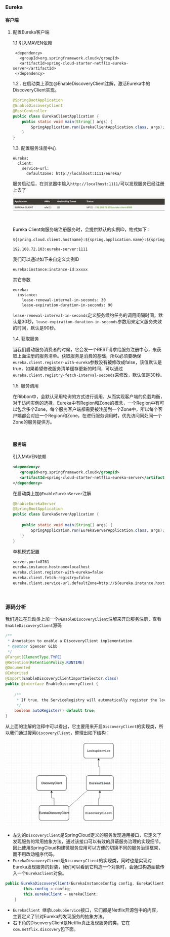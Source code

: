 ### Eureka

#### 客户端

1. 配置Eureka客户端

   1.1 引入MAVEN依赖

   ```
    <dependency>
      <groupId>org.springframework.cloud</groupId>
      <artifactId>spring-cloud-starter-netflix-eureka-server</artifactId>
    </dependency>
   ```

   1.2 . 在启动类上添加@EnableDiscoveryClient注解，激活Eureka中的DiscoveryClient实现。

   ```java
   @SpringBootApplication
   @EnableDiscoveryClient
   @RestController
   public class EurekaClientApplication {
       public static void main(String[] args) {
           SpringApplication.run(EurekaClientApplication.class, args);
       }
   }
   ```

   1.3. 配置服务注册中心

   ```
   eureka:
     client:
       service-url:
         defaultZone: http://localhost:1111/eureka/
   ```

   服务启动后，在浏览器中输入```http://localhost:1111/```可以发现服务已经注册上去了

   ![client](../images/springcloud/client.png)

   ​

   Eureka Client向服务端注册服务时，会提供默认的实例ID，格式如下：

   ```
   ${spring.cloud.client.hostname}:${spring.application.name}:${spring.application.instance_id
   ```

   ```
   192.168.72.103:eureka-server:1111
   ```

   我们可以通过如下来自定义实例ID

   ```
   eureka:instance:instance-id:xxxxx
   ```

   其它参数

   ```
   eureka:
     instance:
       lease-renewal-interval-in-seconds: 30
       lease-expiration-duration-in-seconds: 90
   ```

   ```lease-renewal-interval-in-seconds```定义服务续约任务的调用间隔时间，默认是30秒，```lease-expiration-duration-in-seconds```参数用来定义服务失效的时间，默认是90秒。

   1.4. 获取服务

   当我们启动服务消费者的时候，它会发一个REST请求给服务注册中心，来获取上面注册的服务清单。获取服务是消费的基础，所以必须要确保```eureka.client.register-with-eureka```参数没有被修改成false，该值默认是true，如果希望修改服务清单缓存更新的时间，可以通过```eureka.client.registry-fetch-interval-seconds```来修改，默认值是30秒。

   1.5. 服务调用

   在Ribbon中，会默认采用轮询的方式进行调用，从而实现客户端的负载均衡，对于访问实例的选择，Eureka中有Region和Zone的概念，一个Region中有可以包含多个Zone，每个服务客户端都需要被注册到一个Zone中，所以每个客户端都会对应一个Region和Zone，在进行服务调用时，优先访问同处同一个Zone的服务提供方。

   ​

   #### 服务端

   引入MAVEN依赖

   ```xml
   <dependency>
      <groupId>org.springframework.cloud</groupId>
      <artifactId>spring-cloud-starter-netflix-eureka-server</artifactId>
   </dependency>
   ```

   在启动类上加```@EnableEurekaServer```注解

   ```java
   @EnableEurekaServer
   @SpringBootApplication
   public class EurekaServerApplication {

       public static void main(String[] args) {
           SpringApplication.run(EurekaServerApplication.class, args);
       }
   }

   ```

   单机模式配置

   ```xml
   server.port=8761
   eureka.instance.hostname=localhost
   eureka.client.register-with-eureka=false
   eureka.client.fetch-registry=false
   eureka.client.service-url.defaultZone=http://${eureka.instance.hostname}:${server.port}/eureka/
   ```

   ​

### 源码分析

我们通过在启动类上加一个```@EnableDiscoveryClient```注解来开启服务注册，查看```EnableDiscoveryClient```源码

```java
/**
 * Annotation to enable a DiscoveryClient implementation.
 * @author Spencer Gibb
 */
@Target(ElementType.TYPE)
@Retention(RetentionPolicy.RUNTIME)
@Documented
@Inherited
@Import(EnableDiscoveryClientImportSelector.class)
public @interface EnableDiscoveryClient {

	/**
	 * If true, the ServiceRegistry will automatically register the local server.
	 */
	boolean autoRegister() default true;
}
```

从上面的注解的注释中可以看出，它主要用来开启```DiscoveryClient```的实现类，所以我们通过搜索```DiscoveryClient```，整理出如下结构：

![disvoveryclient](../images/springcloud/discoveryclient.png)  

* 左边的```DiscoveryClient```是SpringCloud定义的服务发现通用接口，它定义了发现服务的常用抽象方法，通过该接口可以有效的屏蔽服务治理的实现细节。因此使用SpringCloud构建微服务应用可以方便的切换不同的服务治理框架，而不用改动程序代码。
* ```EurekaDiscoveryClient```是```DiscoveryClient```的实现类，同时也是实现对Eureka发现服务的封装，我们可以看到它构造一个对象时，会通过构造函数传入一个```EurekaClient```对象。

```java
public EurekaDiscoveryClient(EurekaInstanceConfig config, EurekaClient eurekaClient) {
		this.config = config;
		this.eurekaClient = eurekaClient;
	}
```

* ```EurekaClient ```继承```LookupService```接口，它们都是Netflix开源包中的内容，主要定义了针对Eureka的发现服务的抽象方法。
* 右下角的DiscoveryClient是Netflix真正发现服务的类，它在```com.netflix.discovery```包下面。



